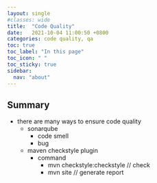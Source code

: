```yaml
---
layout: single
#classes: wide
title:  "Code Quality"
date:   2021-10-04 11:00:50 +0800
categories: code quality, qa
toc: true
toc_label: "In this page"
toc_icon: " "
toc_sticky: true
sidebar:
  nav: "about"
---
```


## Summary

* there are many ways to ensure code quality
  * sonarqube
    * code smell
    * bug
  * maven checkstyle plugin
    * command
      * mvn checkstyle:checkstyle // check
      * mvn site // generate report
